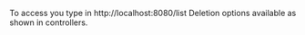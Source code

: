 To access you type in http://localhost:8080/list
Deletion options available as shown in controllers.
